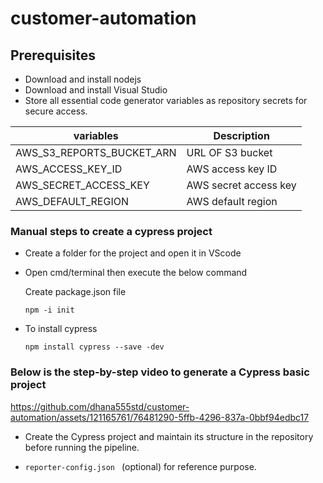 # customer-automation

## Prerequisites
* Download and install nodejs
* Download and install Visual Studio
* Store all essential code generator variables as repository secrets for secure access.

| variables | Description |
| --- | --- |
|AWS_S3_REPORTS_BUCKET_ARN| URL OF S3 bucket|
|AWS_ACCESS_KEY_ID| AWS access key ID|
|AWS_SECRET_ACCESS_KEY| AWS secret access key|
|AWS_DEFAULT_REGION|AWS default region|

### Manual steps to create a cypress project
* Create a folder for the project and open it in VScode
* Open cmd/terminal then execute the below command 
   
   Create package.json file

   ```npm -i init ```

* To install cypress

   ```npm install cypress --save -dev```


### Below is the step-by-step video to generate a Cypress basic project
  


https://github.com/dhana555std/customer-automation/assets/121165761/76481290-5ffb-4296-837a-0bbf94edbc17


* Create the Cypress project and maintain its structure in the repository before running the pipeline.

* ```reporter-config.json ``` 
(optional) for reference purpose.
